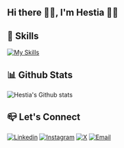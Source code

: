 ## Hi there 👋🏻, I'm Hestia 👧🏻

## 🧠 Skills
[![My Skills](https://skillicons.dev/icons?i=html,github)](https://skillicons.dev)

## 📊 Github Stats
![Hestia's Github stats](https://github-readme-stats.vercel.app/api?username=hestiaahmadi&show_icons=true&theme=midnight-purple)

## 📪 Let's Connect
[![Linkedin](https://img.shields.io/badge/LinkedIn-blue?logo=linkedin)](https://www.linkedin.com/in/hestiaahmadi)
[![Instagram](https://img.shields.io/badge/Instagram-red?logo=instagram)](https://instagram.com/hestia05.coder)
[![X](https://img.shields.io/badge/X-red?logo=x)](https://x.com/Hestia05coder)
[![Email](https://img.shields.io/badge/Email-red?logo=email)](mailto:ahmadi.dev05@gmail.com)


